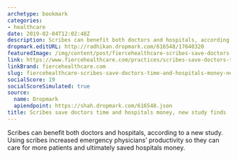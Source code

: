 ```yaml
---
archetype: bookmark
categories:
- healthcare
date: 2019-02-04T12:02:48Z
description: Scribes can benefit both doctors and hospitals, according to a new study.
dropmark.editURL: http://radhikan.dropmark.com/616548/17640320
featuredImage: /img/content/post/fiercehealthcare-scribes-save-doctors-time-and-hospitals-money-new-study-finds.jpg
link: https://www.fiercehealthcare.com/practices/scribes-save-doctors-time-and-hospitals-money-new-study-finds
linkBrand: fiercehealthcare.com
slug: fiercehealthcare-scribes-save-doctors-time-and-hospitals-money-new-study-finds
socialScore: 19
socialScoreSimulated: true
source:
  name: Dropmark
  apiendpoint: https://shah.dropmark.com/616548.json
title: Scribes save doctors time and hospitals money, new study finds
---
```

Scribes can benefit both doctors and hospitals, according to a new study. Using scribes increased emergency physicians’ productivity so they can care for more patients and ultimately saved hospitals money.